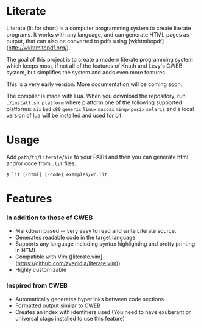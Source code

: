 # Literate

Literate (lit for short) is a computer programming system to create literate programs. It works with any language, and can generate HTML pages as output, that can also be converted to pdfs using [wkhtmltopdf] (http://wkhtmltopdf.org/).

The goal of this project is to create a modern literate programming system which keeps most, if not all of the features of Knuth and Levy's CWEB system, but simplifies the system and adds even more features.

This is a very early version. More documentation will be coming soon.

The compiler is made with Lua. When you download the repository, run `./install.sh platform` where platform one of the following supported platforms: `aix` `bsd` `c89` `generic` `linux` `macosx` `mingw` `posix` `solaris` and a local version of lua will be installed and used for Lit.

# Usage

Add `path/to/Literate/bin` to your PATH and then you can generate html and/or code from `.lit` files.

```
$ lit [-html] [-code] examples/wc.lit
```

# Features
### In addition to those of CWEB
* Markdown based -- very easy to read and write Literate source.
* Generates readable code in the target language
* Supports any language including syntax highlighting and pretty printing in HTML
* Compatible with Vim ([literate.vim] (https://github.com/zyedidia/literate.vim))
* Highly customizable

### Inspired from CWEB
* Automatically generates hyperlinks between code sections
* Formatted output similar to CWEB
* Creates an index with identifiers used (You need to have exuberant or universal ctags installed to use this feature)
